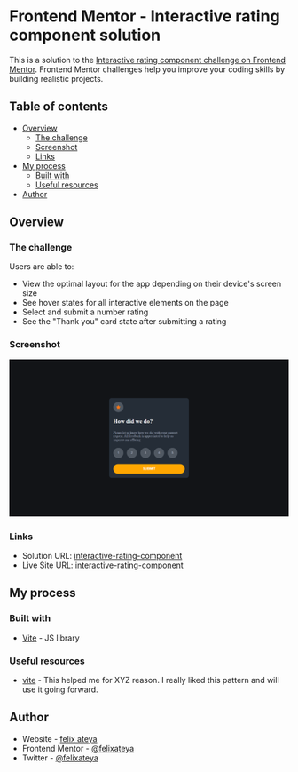 # Frontend Mentor - Interactive rating component solution

This is a solution to the [Interactive rating component challenge on Frontend Mentor](https://www.frontendmentor.io/challenges/interactive-rating-component-koxpeBUmI). Frontend Mentor challenges help you improve your coding skills by building realistic projects. 

## Table of contents

- [Overview](#overview)
  - [The challenge](#the-challenge)
  - [Screenshot](#screenshot)
  - [Links](#links)
- [My process](#my-process)
  - [Built with](#built-with)
  - [Useful resources](#useful-resources)
- [Author](#author)



## Overview

### The challenge

Users are able to:

- View the optimal layout for the app depending on their device's screen size
- See hover states for all interactive elements on the page
- Select and submit a number rating
- See the "Thank you" card state after submitting a rating

### Screenshot

![](./public/Screenshot.png)



### Links

- Solution URL: [interactive-rating-component](https://github.com/felixateya/interactive-rating-component)
- Live Site URL: [interactive-rating-component](https://your-live-site-url.com)

## My process

### Built with

- [Vite](https://reactjs.dev/) - JS library


### Useful resources

- [vite](https://vitejs.dev) - This helped me for XYZ reason. I really liked this pattern and will use it going forward.


## Author

- Website - [felix ateya](https://mulaafelix.vercel.app)
- Frontend Mentor - [@felixateya](https://www.frontendmentor.io/profile/felixateya)
- Twitter - [@felixateya](https://www.twitter.com/shaft_kunta)


